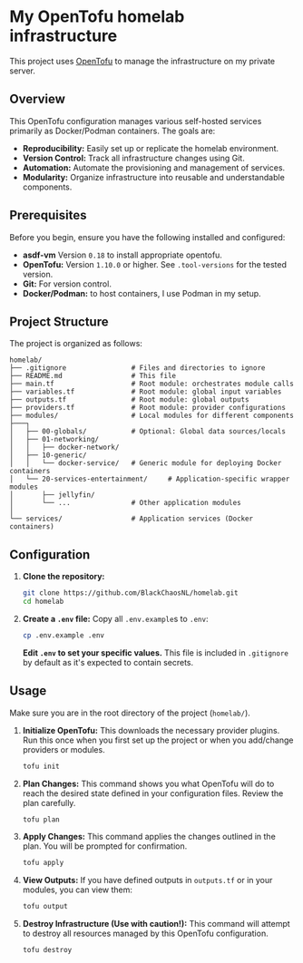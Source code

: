 # My OpenTofu homelab infrastructure

This project uses [OpenTofu](https://opentofu.org/) to manage the infrastructure on my private server.

## Overview

This OpenTofu configuration manages various self-hosted services primarily as Docker/Podman containers. The goals are:

* **Reproducibility:** Easily set up or replicate the homelab environment.
* **Version Control:** Track all infrastructure changes using Git.
* **Automation:** Automate the provisioning and management of services.
* **Modularity:** Organize infrastructure into reusable and understandable components.

## Prerequisites

Before you begin, ensure you have the following installed and configured:

* **asdf-vm** Version `0.18` to install appropriate opentofu.
* **OpenTofu:** Version `1.10.0` or higher. See `.tool-versions` for the tested version.
* **Git:** For version control.
* **Docker/Podman:** to host containers, I use Podman in my setup.

## Project Structure

The project is organized as follows:

```
homelab/
├── .gitignore                # Files and directories to ignore
├── README.md                 # This file
├── main.tf                   # Root module: orchestrates module calls
├── variables.tf              # Root module: global input variables
├── outputs.tf                # Root module: global outputs
├── providers.tf              # Root module: provider configurations
├── modules/                  # Local modules for different components
├───┐
│   ├── 00-globals/           # Optional: Global data sources/locals
│   ├── 01-networking/
│   │   ├── docker-network/
│   ├── 10-generic/
│   │   └── docker-service/   # Generic module for deploying Docker containers
│   └── 20-services-entertainment/     # Application-specific wrapper modules
│       ├── jellyfin/
│       └── ...               # Other application modules
│
└── services/                 # Application services (Docker containers)
```

## Configuration

1.  **Clone the repository:**
    ```bash
    git clone https://github.com/BlackChaosNL/homelab.git
    cd homelab
    ```

2.  **Create a `.env` file:**
    Copy all `.env.example`s to `.env`:
    ```bash
    cp .env.example .env
    ```
    **Edit `.env` to set your specific values.** This file is included in `.gitignore` by default as it's expected to contain secrets.

## Usage

Make sure you are in the root directory of the project (`homelab/`).

1.  **Initialize OpenTofu:**
    This downloads the necessary provider plugins. Run this once when you first set up the project or when you add/change providers or modules.
    ```bash
    tofu init
    ```

2.  **Plan Changes:**
    This command shows you what OpenTofu will do to reach the desired state defined in your configuration files. Review the plan carefully.
    ```bash
    tofu plan
    ```

3.  **Apply Changes:**
    This command applies the changes outlined in the plan. You will be prompted for confirmation.
    ```bash
    tofu apply
    ```

4.  **View Outputs:**
    If you have defined outputs in `outputs.tf` or in your modules, you can view them:
    ```bash
    tofu output
    ```

5.  **Destroy Infrastructure (Use with caution!):**
    This command will attempt to destroy all resources managed by this OpenTofu configuration.
    ```bash
    tofu destroy
    ```

